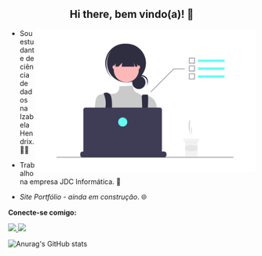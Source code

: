 <div align = "center">
  <h2> Hi there, bem vindo(a)! 👋</h2> 
</div>

<div>
    <img src="undraw_Dev_focus_re_6iwt.png" width="450" align="right">
</div>

* Sou estudante de ciência de dados na Izabela Hendrix. :woman_technologist:

* Trabalho na empresa JDC Informática. :office:

* *Site Portfólio  - ainda em construção*. :globe_with_meridians:


**Conecte-se comigo:**
<a href="mailto:anapinheiro0404@gmail.com" alt="gmail" target="_blank">

<img src="https://img.shields.io/badge/-Gmail-FF0000?style=flat-square&labelColor=FF0000&logo=gmail&logoColor=white&link=mailto:anapinheiro0404@gmail.com" />

</a>

<a href="https://www.linkedin.com/in/ana-pego" alt="linkedin" target="_blank">

<img src="https://img.shields.io/badge/LinkedIn-%230077B5.svg?&style=flat-square&logo=linkedin&logoColor=white">

</a>

<p> </p>

![Anurag's GitHub stats](https://github-readme-stats.vercel.app/api?username=anamariapego&show_icons=true&theme=dark)
